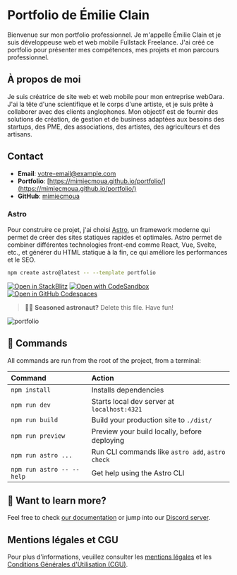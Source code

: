 # Portfolio de Émilie Clain

Bienvenue sur mon portfolio professionnel. Je m'appelle Émilie Clain et je suis développeuse web et web mobile Fullstack Freelance. J'ai créé ce portfolio pour présenter mes compétences, mes projets et mon parcours professionnel.

## À propos de moi

Je suis créatrice de site web et web mobile pour mon entreprise webOara. J'ai la tête d'une scientifique et le corps d'une artiste, et je suis prête à collaborer avec des clients anglophones. Mon objectif est de fournir des solutions de création, de gestion et de business adaptées aux besoins des startups, des PME, des associations, des artistes, des agriculteurs et des artisans.

## Contact

- **Email**: [votre-email@example.com](mailto:votre-email@example.com)
- **Portfolio**: [https://mimiecmoua.github.io/portfolio/](https://mimiecmoua.github.io/portfolio/)
- **GitHub**: [mimiecmoua](https://github.com/mimiecmoua)

### Astro

Pour construire ce projet, j'ai choisi [Astro](https://astro.build/), un framework moderne qui permet de créer des sites statiques rapides et optimales. Astro permet de combiner différentes technologies front-end comme React, Vue, Svelte, etc., et générer du HTML statique à la fin, ce qui améliore les performances et le SEO.

```sh
npm create astro@latest -- --template portfolio
```

[![Open in StackBlitz](https://developer.stackblitz.com/img/open_in_stackblitz.svg)](https://stackblitz.com/github/withastro/astro/tree/latest/examples/portfolio)
[![Open with CodeSandbox](https://assets.codesandbox.io/github/button-edit-lime.svg)](https://codesandbox.io/p/sandbox/github/withastro/astro/tree/latest/examples/portfolio)
[![Open in GitHub Codespaces](https://github.com/codespaces/badge.svg)](https://codespaces.new/withastro/astro?devcontainer_path=.devcontainer/portfolio/devcontainer.json)

> 🧑‍🚀 **Seasoned astronaut?** Delete this file. Have fun!

![portfolio](/portfolio/assets/Capture_ecran_portfolio.png)

## 🧞 Commands

All commands are run from the root of the project, from a terminal:

| Command                   | Action                                           |
| :------------------------ | :----------------------------------------------- |
| `npm install`             | Installs dependencies                            |
| `npm run dev`             | Starts local dev server at `localhost:4321`      |
| `npm run build`           | Build your production site to `./dist/`          |
| `npm run preview`         | Preview your build locally, before deploying     |
| `npm run astro ...`       | Run CLI commands like `astro add`, `astro check` |
| `npm run astro -- --help` | Get help using the Astro CLI                     |

## 👀 Want to learn more?

Feel free to check [our documentation](https://docs.astro.build) or jump into our [Discord server](https://astro.build/chat).

## Mentions légales et CGU

Pour plus d'informations, veuillez consulter les [mentions légales](./assets/Mentions_Legales.pdf) et les [Conditions Générales d'Utilisation (CGU)](./assets/CGU.pdf).
